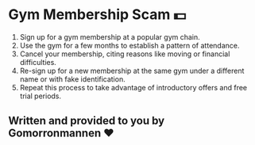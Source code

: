 # Gym Membership Scam 💵

1. Sign up for a gym membership at a popular gym chain.
2. Use the gym for a few months to establish a pattern of attendance.
3. Cancel your membership, citing reasons like moving or financial difficulties.
4. Re-sign up for a new membership at the same gym under a different name or with fake identification.
5. Repeat this process to take advantage of introductory offers and free trial periods.

## Written and provided to you by **Gomorronmannen** ❤️
